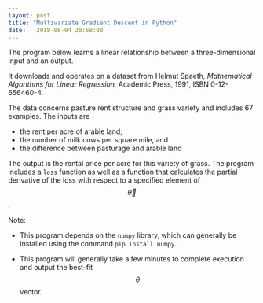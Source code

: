 ```yaml
---
layout: post
title: "Multivariate Gradient Descent in Python"
date:   2018-06-04 20:58:00
---
```


The program below learns a linear relationship between a three-dimensional
input and an output.

It downloads and operates on a dataset from Helmut Spaeth, _Mathematical Algorithms for Linear Regression,_ Academic Press, 1991, ISBN 0-12-656460-4.

The data concerns pasture rent structure and grass variety and includes 67
examples. The inputs are

* the rent per acre of arable land,
* the number of milk cows per square mile, and
* the difference between pasturage and arable land

The output is the rental price per acre for this variety of grass. The program
includes a `loss` function as well as a function that calculates the partial
derivative of the loss with respect to a specified element of $$\vec{\theta}$$.

Note:

* This program depends on the `numpy` library, which can generally be installed
  using the command `pip install numpy`.
  
* This program will generally take a few minutes to complete execution and output the best-fit $$\theta$$ vector.

<script src="https://gist.github.com/mspandit/be155af1cc475ef7ac026e663bcf4c93.js"></script>